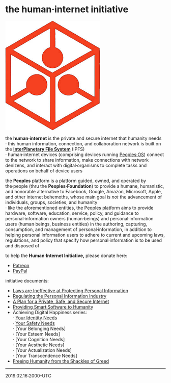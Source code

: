 # the human·internet initiative
![](_images/human-internet_logo.png)


the **human·internet** is the private and secure internet that humanity needs  
· this human information, connection, and collaboration network is built on the
[**InterPlanetary File System**][IPFS] (IPFS)  
· human·internet devices (comprising devices running [Peoples·OS][PeoplesOS]) connect to the network to share information, make connections with network denizens, and interact with digital·organisms to complete tasks and operations on behalf of device users  

the **Peoples** platform is a platform guided, owned, and operated by the·people (thru the **Peoples·Foundation**) to provide a humane, humanistic, and honorable alternative to Facebook, Google, Amazon, Microsoft, Apple, and other internet behemoths, whose main goal is *not* the advancement of individuals, groups, societies, and humanity    
· like the aforementioned entities, the Peoples platform aims to provide hardware, software, education, service, policy, and guidance to personal·information owners (human·beings) and personal·information users (human·beings, business entities) in the authoring, capturing, consumption, and management of personal·information, in addition to helping personal·information users to adhere to current and upcoming laws, regulations, and policy that specify how personal·information is to be used and disposed of  

to help the **Human·Internet Initiative,** please donate here:  

* [Patreon](https://patreon.com/ernest_bruce)  
* [PayPal](https://paypal.me/ernestbruce) 
&nbsp;

initiative documents:

  * [Laws are Ineffective at Protecting Personal Information][ineffective_laws]  
  * [Regulating the Personal Information Industry][industry_regulation]  
  * [A Plan for a Private, Safe, and Secure Internet][internet_plan]  
  * [Providing Smart·Software to Humanity][smart_software]  
  * Achieving Digital Happiness series:  
  · [Your Identity Needs][identity_needs]  
  · [Your Safety Needs][safety_needs]  
  · [Your Belonging Needs]  
  · [Your Esteem Needs]  
  · [Your Cognition Needs]  
  · [Your Aesthetic Needs]  
  · [Your Actualization Needs]  
  · [Your Transcendence Needs]  
  * [Freeing Humanity from the Shackles of Greed][free_humanity]  


---
2019.02.16:2000-UTC

[ineffective_laws]: https://github.com/ernest-bruce/human-internet/blob/master/ineffective_laws/ineffective_laws.md#laws-are-ineffective-at-protecting-personal-information
[internet_plan]: https://github.com/ernest-bruce/human-internet/blob/master/internet_plan/internet_plan.md
[smart_software]: https://github.com/ernest-bruce/human-internet/blob/master/smart_software/smart_software.md
[identity_needs]: https://github.com/ernest-bruce/human-internet/blob/master/digital_happiness/identity_needs.md#achieving-digital-happiness-your-identity-needs
[safety_needs]: https://github.com/ernest-bruce/human-internet/blob/master/digital_happiness/safety_needs.md#achieving-digital-happiness-your-safety-needs
[industry_regulation]: https://github.com/ernest-bruce/human-internet/blob/master/industry_regulation/industry_regulation.md#regulating-the-personalinformation-industry
[free_humanity]: https://github.com/ernest-bruce/human-internet/blob/master/free_humanity/free_humanity.md#freeing-humanity-from-the-shackles-of-greed

[IPFS]: https://ipfs.io "IPFS.io"
[PeoplesOS]: https://github.com/ernest-bruce/human-internet/blob/master/internet_plan/internet_plan.md#peoplesos-operatingsystem
